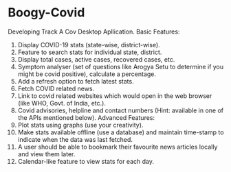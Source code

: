 # Boogy-Covid
Developing Track A Cov Desktop Apllication.
Basic Features:
1. Display COVID-19 stats (state-wise, district-wise).
2. Feature to search stats for individual state, district.
3. Display total cases, active cases, recovered cases, etc.
4. Symptom analyser (set of questions like Arogya Setu to determine if you might
be covid positive), calculate a percentage.
5. Add a refresh option to fetch latest stats.
6. Fetch COVID related news.
7. Link to covid related websites which would open in the web browser (like WHO,
Govt. of India, etc.).
8. Covid advisories, helpline and contact numbers (Hint: available in one of the APIs
mentioned below).
Advanced Features:
1. Plot stats using graphs (use your creativity).
2. Make stats available offline (use a database) and maintain time-stamp to
indicate when the data was last fetched.
3. A user should be able to bookmark their favourite news articles locally and view
them later.
4. Calendar-like feature to view stats for each day.
